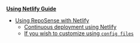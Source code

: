 <navigation>

<span class="lead">[**Using Netlify Guide**]({{baseUrl}}/UsingNetlifyGuide.html)</span>
* [Using RepoSense with Netlify](#using-reposense-with-netlify)
  * [Continuous deployment using Netlify](#continuous-deployment-using-netlify)
  * [If you wish to customize using `config files`](#if-you-wish-to-customize-using-config-files)

</navigation>
